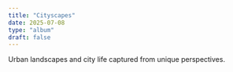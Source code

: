 ```yaml
---
title: "Cityscapes"
date: 2025-07-08
type: "album"
draft: false
---
```


Urban landscapes and city life captured from unique perspectives.
